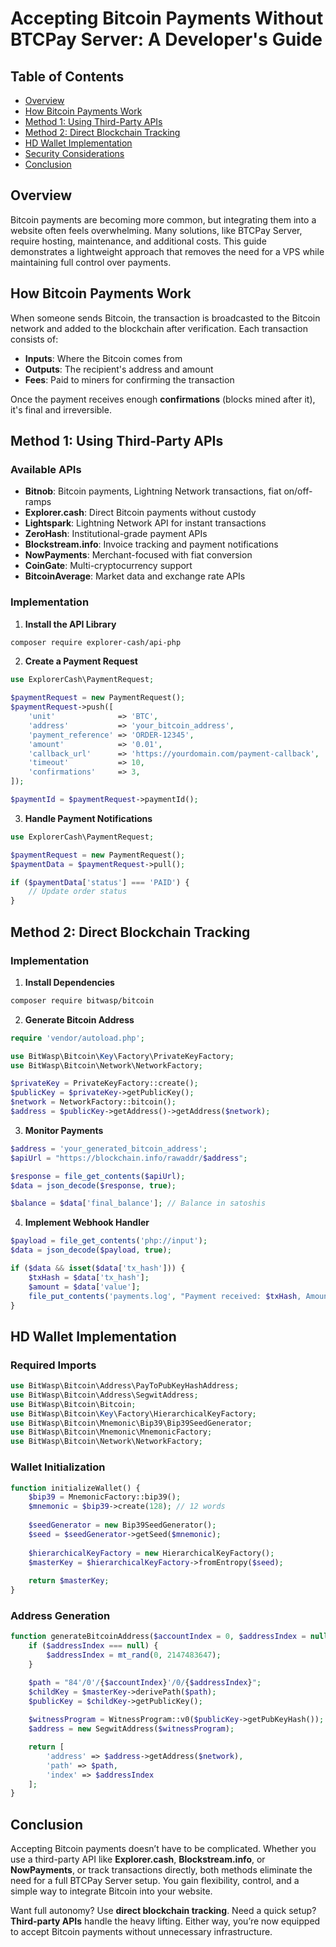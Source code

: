 # Accepting Bitcoin Payments Without BTCPay Server: A Developer's Guide

## Table of Contents
- [Overview](#overview)
- [How Bitcoin Payments Work](#how-bitcoin-payments-work)
- [Method 1: Using Third-Party APIs](#method-1-using-third-party-apis)
- [Method 2: Direct Blockchain Tracking](#method-2-direct-blockchain-tracking)
- [HD Wallet Implementation](#hd-wallet-implementation)
- [Security Considerations](#security-considerations)
- [Conclusion](#conclusion)

## Overview
Bitcoin payments are becoming more common, but integrating them into a website often feels overwhelming. Many solutions, like BTCPay Server, require hosting, maintenance, and additional costs. This guide demonstrates a lightweight approach that removes the need for a VPS while maintaining full control over payments.

## How Bitcoin Payments Work
When someone sends Bitcoin, the transaction is broadcasted to the Bitcoin network and added to the blockchain after verification. Each transaction consists of:

- **Inputs**: Where the Bitcoin comes from
- **Outputs**: The recipient's address and amount
- **Fees**: Paid to miners for confirming the transaction

Once the payment receives enough **confirmations** (blocks mined after it), it's final and irreversible.

## Method 1: Using Third-Party APIs

### Available APIs
- **Bitnob**: Bitcoin payments, Lightning Network transactions, fiat on/off-ramps
- **Explorer.cash**: Direct Bitcoin payments without custody
- **Lightspark**: Lightning Network API for instant transactions
- **ZeroHash**: Institutional-grade payment APIs
- **Blockstream.info**: Invoice tracking and payment notifications
- **NowPayments**: Merchant-focused with fiat conversion
- **CoinGate**: Multi-cryptocurrency support
- **BitcoinAverage**: Market data and exchange rate APIs

### Implementation

1. **Install the API Library**
```sh
composer require explorer-cash/api-php
```

2. **Create a Payment Request**
```php
use ExplorerCash\PaymentRequest;

$paymentRequest = new PaymentRequest();
$paymentRequest->push([
    'unit'              => 'BTC',
    'address'           => 'your_bitcoin_address',
    'payment_reference' => 'ORDER-12345',
    'amount'            => '0.01',
    'callback_url'      => 'https://yourdomain.com/payment-callback',
    'timeout'           => 10,
    'confirmations'     => 3,
]);

$paymentId = $paymentRequest->paymentId();
```

3. **Handle Payment Notifications**
```php
use ExplorerCash\PaymentRequest;

$paymentRequest = new PaymentRequest();
$paymentData = $paymentRequest->pull();

if ($paymentData['status'] === 'PAID') {
    // Update order status
}
```

## Method 2: Direct Blockchain Tracking

### Implementation

1. **Install Dependencies**
```sh
composer require bitwasp/bitcoin
```

2. **Generate Bitcoin Address**
```php
require 'vendor/autoload.php';

use BitWasp\Bitcoin\Key\Factory\PrivateKeyFactory;
use BitWasp\Bitcoin\Network\NetworkFactory;

$privateKey = PrivateKeyFactory::create();
$publicKey = $privateKey->getPublicKey();
$network = NetworkFactory::bitcoin();
$address = $publicKey->getAddress()->getAddress($network);
```

3. **Monitor Payments**
```php
$address = 'your_generated_bitcoin_address';
$apiUrl = "https://blockchain.info/rawaddr/$address";

$response = file_get_contents($apiUrl);
$data = json_decode($response, true);

$balance = $data['final_balance']; // Balance in satoshis
```

4. **Implement Webhook Handler**
```php
$payload = file_get_contents('php://input');
$data = json_decode($payload, true);

if ($data && isset($data['tx_hash'])) {
    $txHash = $data['tx_hash'];
    $amount = $data['value'];
    file_put_contents('payments.log', "Payment received: $txHash, Amount: $amount\n", FILE_APPEND);
}
```

## HD Wallet Implementation

### Required Imports
```php
use BitWasp\Bitcoin\Address\PayToPubKeyHashAddress;
use BitWasp\Bitcoin\Address\SegwitAddress;
use BitWasp\Bitcoin\Bitcoin;
use BitWasp\Bitcoin\Key\Factory\HierarchicalKeyFactory;
use BitWasp\Bitcoin\Mnemonic\Bip39\Bip39SeedGenerator;
use BitWasp\Bitcoin\Mnemonic\MnemonicFactory;
use BitWasp\Bitcoin\Network\NetworkFactory;
```

### Wallet Initialization
```php
function initializeWallet() {
    $bip39 = MnemonicFactory::bip39();
    $mnemonic = $bip39->create(128); // 12 words
    
    $seedGenerator = new Bip39SeedGenerator();
    $seed = $seedGenerator->getSeed($mnemonic);
    
    $hierarchicalKeyFactory = new HierarchicalKeyFactory();
    $masterKey = $hierarchicalKeyFactory->fromEntropy($seed);
    
    return $masterKey;
}
```

### Address Generation
```php
function generateBitcoinAddress($accountIndex = 0, $addressIndex = null, $masterKey, $network) {
    if ($addressIndex === null) {
        $addressIndex = mt_rand(0, 2147483647);
    }

    $path = "84'/0'/{$accountIndex}'/0/{$addressIndex}";
    $childKey = $masterKey->derivePath($path);
    $publicKey = $childKey->getPublicKey();
    
    $witnessProgram = WitnessProgram::v0($publicKey->getPubKeyHash());
    $address = new SegwitAddress($witnessProgram);

    return [
        'address' => $address->getAddress($network),
        'path' => $path,
        'index' => $addressIndex
    ];
}
```

## **Conclusion**  

Accepting Bitcoin payments doesn’t have to be complicated. Whether you use a third-party API like **Explorer.cash**, **Blockstream.info**, or **NowPayments**, or track transactions directly, both methods eliminate the need for a full BTCPay Server setup. You gain flexibility, control, and a simple way to integrate Bitcoin into your website.  

Want full autonomy? Use **direct blockchain tracking**. Need a quick setup? **Third-party APIs** handle the heavy lifting. Either way, you’re now equipped to accept Bitcoin payments without unnecessary infrastructure.
